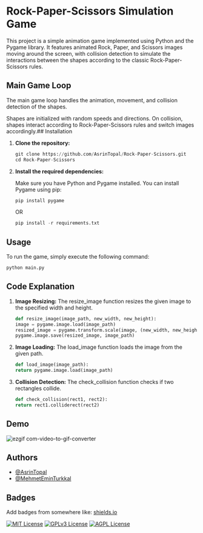 # Rock-Paper-Scissors Simulation Game

This project is a simple animation game implemented using Python and the Pygame library. It features animated Rock, Paper, and Scissors images moving around the screen, with collision detection to simulate the interactions between the shapes according to the classic Rock-Paper-Scissors rules.

## Main Game Loop
The main game loop handles the animation, movement, and collision detection of the shapes.

Shapes are initialized with random speeds and directions.
On collision, shapes interact according to Rock-Paper-Scissors rules and switch images accordingly.## Installation

1. **Clone the repository:**

    ```python
    git clone https://github.com/AsrinTopal/Rock-Paper-Scissors.git
    cd Rock-Paper-Scissors
    ```

2. **Install the required dependencies:**

    Make sure you have Python and Pygame installed. You can install Pygame using pip:

    ```python
    pip install pygame
    ```
    OR

    ```python
    pip install -r requirements.txt
    ```
    
## Usage

To run the game, simply execute the following command:

```python
python main.py
```
## Code Explanation
1. **Image Resizing:**
    The resize_image function resizes the given image to the specified width and height.
    ```python
    def resize_image(image_path, new_width, new_height):
    image = pygame.image.load(image_path)
    resized_image = pygame.transform.scale(image, (new_width, new_height))
    pygame.image.save(resized_image, image_path)
    ```
2. **Image Loading:**
    The load_image function loads the image from the given path.
    ```python
    def load_image(image_path):
    return pygame.image.load(image_path)
    ```
2. **Collision Detection:**
    The check_collision function checks if two rectangles collide.
    ```python
    def check_collision(rect1, rect2):
    return rect1.colliderect(rect2)
    ```
## Demo
![ezgif com-video-to-gif-converter](https://github.com/AsrinTopal/Rock-Paper-Scissors/assets/42512374/10fbb414-5076-42b1-8709-267ba955e9d9)

## Authors

- [@AsrinTopal](https://www.github.com/AsrinTopal)
- [@MehmetEminTurkkal](https://github.com/TRKKL)

## Badges

Add badges from somewhere like: [shields.io](https://shields.io/)

[![MIT License](https://img.shields.io/badge/License-MIT-green.svg)](https://choosealicense.com/licenses/mit/)
[![GPLv3 License](https://img.shields.io/badge/License-GPL%20v3-yellow.svg)](https://opensource.org/licenses/)
[![AGPL License](https://img.shields.io/badge/license-AGPL-blue.svg)](http://www.gnu.org/licenses/agpl-3.0)

